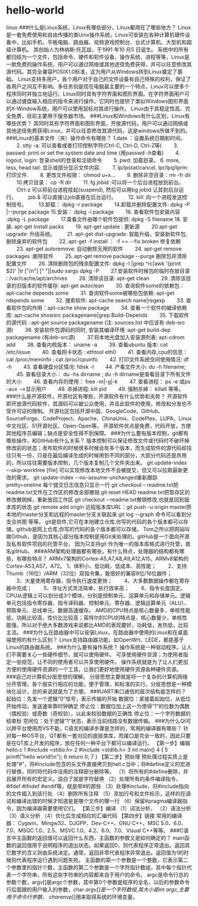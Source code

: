 # hello-world
linux
###什么是Linux系统，Linux有哪些部分，Linux都用在了哪些地方？
       Linux是一套免费使用和自由传播的类Unix操作系统，Linux可安装在各种计算机硬件设备中，比如手机、平板电脑、路由器、视频游戏控制台、台式计算机、大型机和超级计算机。
其创始人为林纳斯·托瓦兹，于1991 年10 月5 日诞生。
       系统中的所有都归结为一个文件，包括命令、硬件和软件设备、操作系统、进程等等，Linux是一款免费的操作系统，用户可以通过网络或其他途径免费获得，并可以任意修改其源代码。其完全兼容POSIX1.0标准，这为用户从Windows转到Linux奠定了基础。
Linux支持多用户，各个用户对于自己的文件设备有自己特殊的权利，保证了各用户之间互不影响。多任务则是现在电脑最主要的一个特点，Linux可以使多个程序同时并独立地运行。Linux同时具有字符界面和图形界面。在字符界面用户可以通过键盘输入相应的指令来进行操作。它同时也提供了类似Windows图形界面的X-Window系统，用户可以使用鼠标对其进行操作。
Linux由于其稳定性高、完全免费，目前主要用于服务器市场。
###Linux和Windows有什么区别，Linux有哪些优势？
       其同时具有字符界面和图形界面，开放源代码，用户可以通过网络或其他途径免费获得Linux，并可以任意修改其源代码，这是windows所做不到的。
###Linux的基本文件（夹）操作命令有哪些？
       1.date ：设置系统日期和时间。
　　2. stty -a: 可以查看或者打印控制字符(Ctrl-C, Ctrl-D, Ctrl-Z等)
　　3. passwd: print or set the system date and time (用passwd -h查看)
　　4. logout, login: 登录shell的登录和注销命令
　　5. pwd: 加载目录。
       6. more, less, head tail: 显示或部分显示文件内容.
　　7. lp/lpstat/cancel, lpr/lpq/lprm: 打印文件.
　　8. 更改文件权限： chmod u+x...
　　9. 删除非空目录：rm -fr dir
　　10.拷贝目录： cp -R dir
　　11. fg jobid :可以将一个后台进程放到前台。
　　Ctrl-z 可以将前台进程挂起(suspend), 然后可以用bg jobid 让其到后台运行。
　　job & 可以直接让job直接在后台运行。
　　12. kill: 向一个进程发送控制信号。
　　13.卸载： dpkg -r package
　　14.卸载并删除配置文件: dpkg -P |--purge package
       15.安装： dpkg -i package
　　16. 查看软件包安装内容 :dpkg -L package
　　17.查看文件由哪个软件包提供: dpkg -S filename 
       18. 安装: apt-get install packs
　　19. apt-get update : 更新源
　　20.apt-get upgrade: 升级系统。
　　21. apt-get dist-upgrade: 智能升级。安装新软件包,删除废弃的软件包
　　22. apt-get -f install ： -f == --fix broken 修复依赖
　　23. apt-get autoremove: 自动删除无用的软件
　　24. apt-get remove packages :删除软件
　　25. apt-get remove package --purge 删除包并清除配置文件
　　26. 清除删除包的残余配置文件: dpkg -l |grep ^rc|awk '{print $2}' |tr ["/n"] [" "]|sudo xargs dpkg -P
　　27.安装软件时候包的临时存放目录 : /var/cache/apt/archives
　　28. 清除该目录: apt-get clean
　　29. 清除该目录的旧版本的软件缓存: apt-get autoclean
　　30. 查询软件some的依赖包： apt-cache depends some
　　31. 查询软件some被哪些包依赖: apt-get rdepends some
　　32. 搜索软件: apt-cache search name|regexp
　　33. 查看软件包的作用：apt-cache show package
　　34. 查看一个软件的编译依赖库: apt-cache showsrc packagename|grep Build-Depends
　　35. 下载软件的源代码 : apt-get source packagename (注: sources.list 中应该有 deb-src 源)
　　36. 安装软件包源码的同时, 安装其编译环境 :apt-get build-dep packagename (有deb-src源)
　　37.将本地光盘加入安装源列表: apt-cdrom add
　　38. 查看内核版本： uname -a
　　39. 查看ubuntu 版本: cat /etc/issue
　　40. 查看网卡状态 : ethtool eth0
　　41. 查看内存,cpu的信息： cat /proc/meminfo ; cat /proc/cpuinfo
　　42. 打印文件系统空间使用情况: df -h
　　43. 查看硬盘分区情况: fdisk -l
　　44. 产看文件大小: du -h filename;
　　45. 查看目录大小： du -hs dirname ; du -h dirname是查看目录下所有文件的大小
　　46. 查看内存的使用： free -m|-g|-k
　　47. 查看进程： ps -e 或ps -aux -->显示用户
　　48. 杀掉进程: kill pid
　　49. 强制杀掉： killall 
       等等。
###什么是开源软件，开源社区有哪些，开源软件有什么优势和劣势？
       开源软件即开放源代码软件，其源码可以被公众使用，并且此软件的使用，修改和分发也不受许可证的限制。
开源社区包括开源中国、GoogleCode、GitHub、SourceForge、CodeProject、Apache、ChinaUnix、CodePlex、LUPA、Linux中文社区、51开源社区、Open-Open等。
开源软件优点是免费，代码开放，方便其他程序员编辑；缺点是安全性得不到保障。
###为什么要有版本控制，git都有哪些操作，和GitHub有什么关系？
       版本控制可以保证修改文件或代码时不破坏掉修改前的状态；发布软件的时候很多时候会有多个版本，而生成软件的源代码却往往只有一份，只是在最后编译生成的时候用到不同的部分，大部分代码还是共用的，所以往往需要版本控制，几个版本复制几个文件夹出来。
       git update-index –-skip-worktree [file] 可以实现修改本地文件不会被提交，但又可以拉取最新更改的需求。
       git update-index --no-assume-unchanged重新跟踪
       pretty=oneline 每个提交日志信息只显示一行
       git checkout – readme.txt把readme.txt文件在工作区的修改全部撤销
       git reset HEAD readme.txt把暂存区的修改撤销掉，重新放回工作区
       git checkout – readme.txt撤销修改,也就是回到版本库的状态
       git remote add origin 远程版本库URL：git push -u origin master把本地的master分支和远程的master分支关联起来
       git log --graph 命令可以看到分支合并图
       等等。
       git是软件,它可在本地建立仓库,你写的代码的各个版本都可以存储，github是网上仓库,你写的代码的各个版本都可以存储。
Tom之所以把网站叫做Github，是因为其核心部分版本控制是用Git来处理的。gitHub是一个面向开源及私有软件项目的托管平台，
因为只支持git 作为唯一的版本库格式进行托管，故名gitHub。
###ARM架构处理器都有哪些，有什么特点，处理器的结构都有哪些，有哪些特点？
       ARMv7架构的Cortex-A5,A7,A8,A9,A12,A15，ARMv8架构的Cortex-A53,A57，A72。
       1、体积小、低功耗、低成本、高性能；
　　2、支持Thumb（16位）/ARM（32位）双指令集，能很好的兼容8位/16位器件；
　　3、大量使用寄存器，指令执行速度更快；
　　4、大多数数据操作都在寄存器中完成；
　　5、寻址方式灵活简单，执行效率高；
　　6、指令长度固定。
       CPU从逻辑上可以划分成3个模块，分别是控制单元、运算单元和存储单元。逻辑单元包括指令寄存器、指令译码器、控制单元、寄存器、逻辑运算单元（ALU）、预取单元、总线单元、数据高速缓存。
       AMD的CPU特点是核心数量多，单核性能低，功耗比较高，性价比比较高；英特尔的CPU的特点是，核心数量少，单核性能强，所以对于绝大多数游戏来说都比AMD的表现要好，功耗低，发热低，比较主流。
###为什么在路由器中可以安装Linux，在路由器中使用的Linux和在桌面端使用的有什么区别？
       Linux支持路由器功能，如OpenWrt、LEDE，都是基于Linux的路由器系统。
###为什么要有操作系统？
       操作系统是一种驱动程序。让人们不需要关心一些硬件细节，就可以使用硬件。
       可享使用硬件资源；为使用者指定一些规范，让不同的使用者可以共享使用硬件。
       操作系统就是为了让人们更加方便的使用硬件资源的一个工具，让我们更好地使用硬件资源各种硬件资源。
###自己对计算机分层思想的理解。
       分层思想主要就是将一个复杂的计算机网络分开管理，各个层实行相应的功能，便于管理，和标准的实行。分层思想是一种模块化设计，总的来说就是为了方便。
###UART串口通信的层次结构是怎样的？
       起始位：先发一个逻辑“0”信号，表示传输的开始
       数据位：紧接着起始位，从低位开始传动，发送速率靠时钟确定
       停止位：数据位加上这一为使得“1”的位数为偶数（偶校验）或奇数（奇校验），以此来校验数据的正确性
       停止位：一个字符数据的结束标
       空闲位：处于逻辑“1”状态，表示当前线路没有数据传输。
###为什么Qt可以跨平台使用而VS不能，C语言的编译步骤是怎样的，常用的编译器有哪些？
       针对每一种OS平台，QT都有一套对应的底层类库，而接口是完全一致的，因此只要是在QT库上开发的程序，放在任何一种平台下都可以编译运行。
      【第一步】编辑hello.c
       1 #include <stdio.h> 
       2 #include <stdlib.h> 
       3 int main() 
       4 { 
       5 printf("hello world!\n"); 
       6 return 0; 
       7 }
      【第二步】预处理
        预处理过程实质上是处理“#”，将#include包含的头文件直接拷贝到hell.c当中；将#define定义的宏进行替换，同时将代码中没用的注释部分删除等。
       （1）将所有的#define删除，并且展开所有的宏定义。说白了就是字符替换
       （2）处理所有的条件编译指令，#ifdef #ifndef #endif等，就是带#的那些
       （3）处理#include，将#include指向的文件插入到该行处
       （4）删除所有注释
       （5）添加行号和文件标示，这样的在调试和编译出错的时候才知道是是哪个文件的哪一行
       （6）保留#pragma编译器指令，因为编译器需要使用它们。
       【第三步】编译
       （1）词法分析，
       （2）语法分析
       （3）语义分析
       （4）优化后生成相应的汇编代码
       【第四步】链接
常用的编译器：
        Cygwin、Mingw32、DJGPP、Dev-C++、GNU C++、MSC 5.0、6.0、7.0、MSQC 1.0、2.5、MSVC 1.0、4.2、6.0、7.0、Visual C++等等。
###C语言中主函数的返回值可以返回什么东西，主函数的参数又是如何确定的？
       main函数的返回值用于说明程序的退出状态。如果返回0，则代表程序正常退出。返回其它数字的含义则由系统决定。通常，返回非零代表程序异常退出。返回值为1的时候则代表程序运行遇到问题失败。
       主函数的第一个参数是一个整数，它表示第二个参数里的指针个数，主函数的第二个参数是一个字符指针数组，其中每个指针代表一个字符串，所有这些字符串的内容都来自于用户的命令。
       argc是命令行总的参数个数，argv[]是argc个参数，其中第0个参数是程序的全名，以后的参数命令行后面跟的用户输入的参数，char *argv[]是一个字符数组,其大小是int argc,主要用于命令行参数，
char*envp[]用来取得系统的环境变量。       

